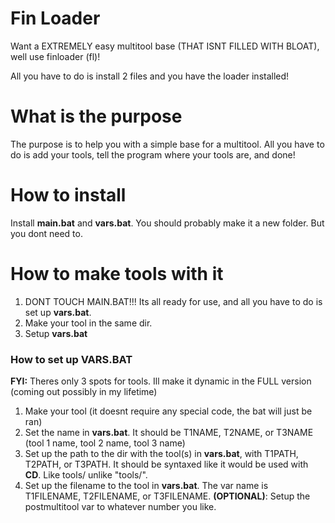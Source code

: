 # Fin Loader
Want a EXTREMELY easy multitool base (THAT ISNT FILLED WITH BLOAT), well use finloader (fl)!

All you have to do is install 2 files and you have the loader installed!

# What is the purpose
The purpose is to help you with a simple base for a multitool. All you have to do is add your tools, tell the program where your tools are, and done!

# How to install
Install **main.bat** and **vars.bat**.
You should probably make it a new folder. But you dont need to.

# How to make tools with it
1. DONT TOUCH MAIN.BAT!!! Its all ready for use, and all you have to do is set up **vars.bat**.
2. Make your tool in the same dir.
3. Setup **vars.bat**
### How to set up VARS.BAT
**FYI:** Theres only 3 spots for tools. Ill make it dynamic in the FULL version (coming out possibly in my lifetime)
1. Make your tool (it doesnt require any special code, the bat will just be ran)
2. Set the name in **vars.bat**. It should be T1NAME, T2NAME, or T3NAME (tool 1 name, tool 2 name, tool 3 name)
3. Set up the path to the dir with the tool(s) in **vars.bat**, with T1PATH, T2PATH, or T3PATH. It should be syntaxed like it would be used with **CD**. Like tools/ unlike "tools/".
4. Set up the filename to the tool in **vars.bat**. The var name is T1FILENAME, T2FILENAME, or T3FILENAME.
**(OPTIONAL)**: Setup the postmultitool var to whatever number you like.
